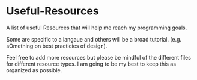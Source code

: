 # Useful-Resources
A list of useful Resources that will help me reach my programming goals.

Some are specific to a langaue and others will be a broad tutorial. (e.g. sOmething on best practicies of design).

Feel free to add more resources but please be mindful of the different files for different resource types. I am going to be my best to keep this as organized as possible. 
